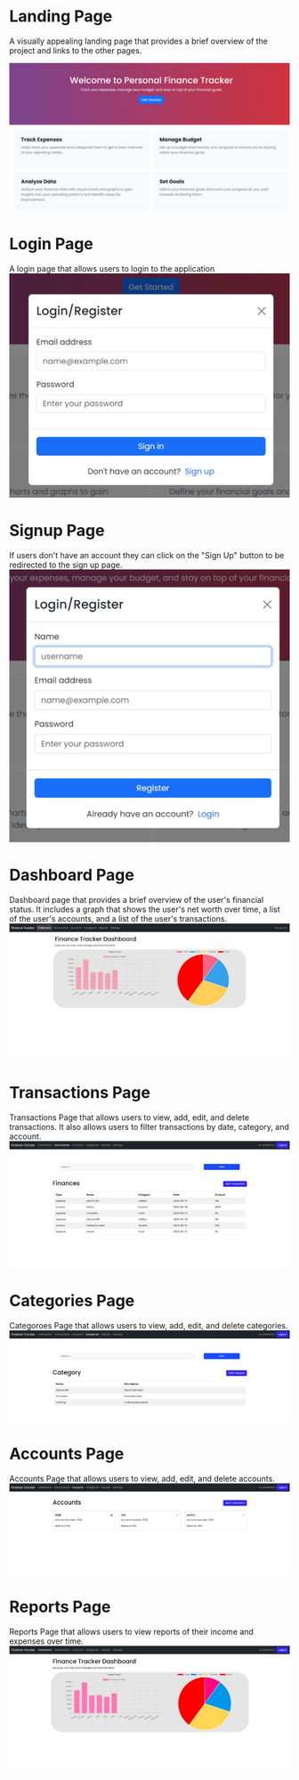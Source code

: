 # Landing Page

A visually appealing landing page that provides a brief overview of the project and links to the other pages.

![Landing Page](./media/landing-page.png)

# Login Page
A login page that allows users to login to the application
![Login Page](./media/Signin.png)

# Signup Page 
If users don't have an account they can click on the "Sign Up" button to be redirected to the sign up page.
![Register Page](./media/register.png)

# Dashboard Page

Dashboard page that provides a brief overview of the user's financial status. It includes a graph that shows the user's net worth over time, a list of the user's accounts, and a list of the user's transactions.
![Dashboard Page](./media/dashboard.jpg)

# Transactions Page
Transactions Page that allows users to view, add, edit, and delete transactions. It also allows users to filter transactions by date, category, and account.
![Transactions Page](./media/transactions.jpg)

# Categories Page
Categoroes Page that allows users to view, add, edit, and delete categories.
![Categories Page](./media/categories.jpg)


# Accounts Page
Accounts Page that allows users to view, add, edit, and delete accounts.
![Accounts Page](./media/accounts.jpg)

# Reports Page
Reports Page that allows users to view reports of their income and expenses over time.
![Reports Page](./media/reports.jpg)


